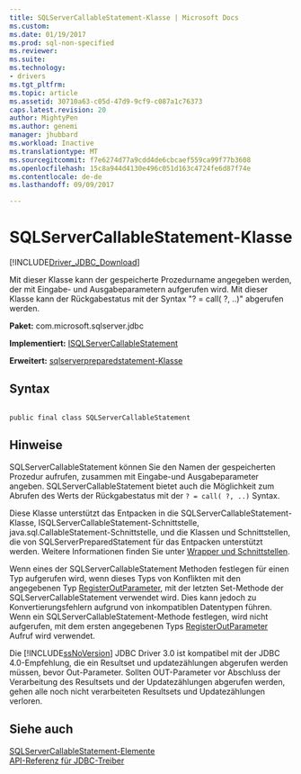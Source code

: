 ```yaml
---
title: SQLServerCallableStatement-Klasse | Microsoft Docs
ms.custom: 
ms.date: 01/19/2017
ms.prod: sql-non-specified
ms.reviewer: 
ms.suite: 
ms.technology:
- drivers
ms.tgt_pltfrm: 
ms.topic: article
ms.assetid: 30710a63-c05d-47d9-9cf9-c087a1c76373
caps.latest.revision: 20
author: MightyPen
ms.author: genemi
manager: jhubbard
ms.workload: Inactive
ms.translationtype: MT
ms.sourcegitcommit: f7e6274d77a9cdd4de6cbcaef559ca99f77b3608
ms.openlocfilehash: 15c8a944d4130e496c051d163c4724fe6d87f74e
ms.contentlocale: de-de
ms.lasthandoff: 09/09/2017

---
```

# <a name="sqlservercallablestatement-class"></a>SQLServerCallableStatement-Klasse
[!INCLUDE[Driver_JDBC_Download](../../../includes/driver_jdbc_download.md)]

  Mit dieser Klasse kann der gespeicherte Prozedurname angegeben werden, der mit Eingabe- und Ausgabeparametern aufgerufen wird. Mit dieser Klasse kann der Rückgabestatus mit der Syntax "? = call( ?, ..)" abgerufen werden.  
  
 **Paket:** com.microsoft.sqlserver.jdbc  
  
 **Implementiert:** [ISQLServerCallableStatement](../../../connect/jdbc/reference/sqlservercallablestatement-class.md)  
  
 **Erweitert:** [sqlserverpreparedstatement-Klasse](../../../connect/jdbc/reference/sqlserverpreparedstatement-class.md)  
  
## <a name="syntax"></a>Syntax  
  
```  
  
public final class SQLServerCallableStatement  
```  
  
## <a name="remarks"></a>Hinweise  
 SQLServerCallableStatement können Sie den Namen der gespeicherten Prozedur aufrufen, zusammen mit Eingabe-und Ausgabeparameter angeben. SQLServerCallableStatement bietet auch die Möglichkeit zum Abrufen des Werts der Rückgabestatus mit der `? = call( ?, ..)` Syntax.  
  
 Diese Klasse unterstützt das Entpacken in die SQLServerCallableStatement-Klasse, ISQLServerCallableStatement-Schnittstelle, java.sql.CallableStatement-Schnittstelle, und die Klassen und Schnittstellen, die von SQLServerPreparedStatement für das Entpacken unterstützt werden. Weitere Informationen finden Sie unter [Wrapper und Schnittstellen](../../../connect/jdbc/wrappers-and-interfaces.md).  
  
 Wenn eines der SQLServerCallableStatement Methoden festlegen für einen Typ aufgerufen wird, wenn dieses Typs von Konflikten mit den angegebenen Typ [RegisterOutParameter](../../../connect/jdbc/reference/registeroutparameter-method-sqlservercallablestatement.md), mit der letzten Set-Methode der SQLServerCallableStatement verwendet wird. Dies kann jedoch zu Konvertierungsfehlern aufgrund von inkompatiblen Datentypen führen. Wenn ein SQLServerCallableStatement-Methode festlegen, wird nicht aufgerufen, mit dem ersten angegebenen Typs [RegisterOutParameter](../../../connect/jdbc/reference/registeroutparameter-method-sqlservercallablestatement.md) Aufruf wird verwendet.  
  
 Die [!INCLUDE[ssNoVersion](../../../includes/ssnoversion_md.md)] JDBC Driver 3.0 ist kompatibel mit der JDBC 4.0-Empfehlung, die ein Resultset und updatezählungen abgerufen werden müssen, bevor Out-Parameter. Sollten OUT-Parameter vor Abschluss der Verarbeitung des Resultsets und der Updatezählungen abgerufen werden, gehen alle noch nicht verarbeiteten Resultsets und Updatezählungen verloren.  
  
## <a name="see-also"></a>Siehe auch  
 [SQLServerCallableStatement-Elemente](../../../connect/jdbc/reference/sqlservercallablestatement-members.md)   
 [API-Referenz für JDBC-Treiber](../../../connect/jdbc/reference/jdbc-driver-api-reference.md)  
  
  

